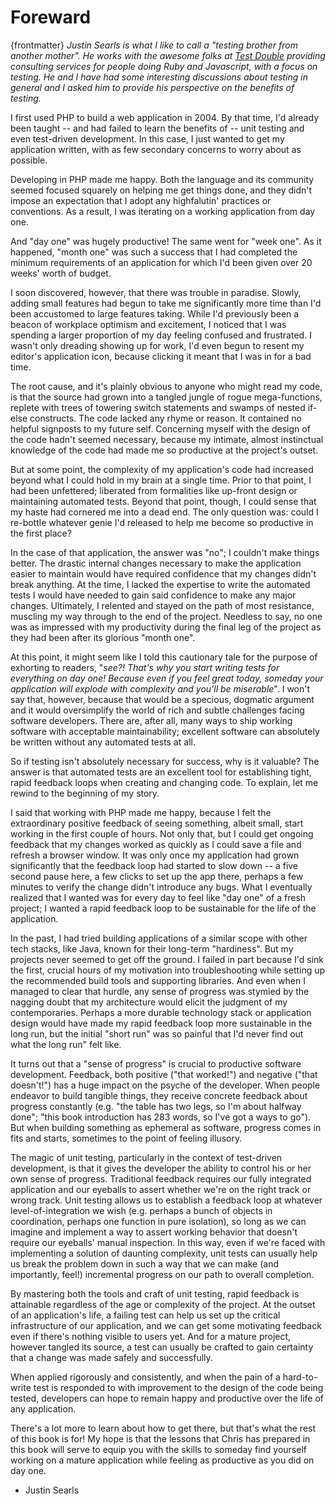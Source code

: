 # Foreward 
{frontmatter}
_Justin Searls is what I like to call a "testing brother from another mother".
He works with the awesome folks at [Test Double](http://testdouble.com) providing
consulting services for people doing Ruby and Javascript, with a focus on
testing. He and I have had some interesting discussions about testing in general
and I asked him to provide his perspective on the benefits of testing._


I first used PHP to build a web application in 2004. By that time, I'd already been taught -- and had failed to learn the benefits of -- unit testing and even test-driven development. In this case, I just wanted to get my application written, with as few secondary concerns to worry about as possible. 

Developing in PHP made me happy. Both the language and its community seemed focused squarely on helping me get things done, and they didn't impose an expectation that I adopt any highfalutin' practices or conventions. As a result, I was iterating on a working application from day one.

And "day one" was hugely productive! The same went for "week one". As it happened, "month one" was such a success that I had completed the minimum requirements of an application for which I'd been given over 20 weeks' worth of budget.

I soon discovered, however, that there was trouble in paradise. Slowly, adding small features had begun to take me significantly more time than I'd been accustomed to large features taking. While I'd previously been a beacon of workplace optimism and excitement, I noticed that I was spending a larger proportion of my day feeling confused and frustrated. I wasn't only dreading showing up for work, I'd even begun to resent my editor's application icon, because clicking it meant that I was in for a bad time.

The root cause, and it's plainly obvious to anyone who might read my code, is that the source had grown into a tangled jungle of rogue mega-functions, replete with trees of towering switch statements and swamps of nested if-else constructs. The code lacked any rhyme or reason. It contained no helpful signposts to my future self. Concerning myself with the design of the code hadn't seemed necessary, because my intimate, almost instinctual knowledge of the code had made me so productive at the project's outset.

But at some point, the complexity of my application's code had increased beyond what I could hold in my brain at a single time. Prior to that point, I had been unfettered; liberated from formalities like up-front design or maintaining automated tests. Beyond that point, though, I could sense that my haste had cornered me into a dead end. The only question was: could I re-bottle whatever genie I'd released to help me become so productive in the first place?

In the case of that application, the answer was "no"; I couldn't make things better. The drastic internal changes necessary to make the application easier to maintain would have required confidence that my changes didn't break anything. At the time, I lacked the expertise to write the automated tests I would have needed to gain said confidence to make any major changes. Ultimately, I relented and stayed on the path of most resistance, muscling my way through to the end of the project. Needless to say, no one was as impressed with my productivity during the final leg of the project as they had been after its glorious "month one".

At this point, it might seem like I told this cautionary tale for the purpose of exhorting to readers, "*see?! That's why you start writing tests for everything on day one! Because even if you feel great today, someday your application will explode with complexity and you'll be miserable*". I won't say that, however, because that would be a specious, dogmatic argument and it would oversimplify the world of rich and subtle challenges facing software developers. There are, after all, many ways to ship working software with acceptable maintainability; excellent software can absolutely be written without any automated tests at all.

So if testing isn't absolutely necessary for success, why is it valuable? The answer is that automated tests are an excellent tool for establishing tight, rapid feedback loops when creating and changing code. To explain, let me rewind to the beginning of my story. 

I said that working with PHP made me happy, because I felt the extraordinary positive feedback of seeing something, albeit small, start working in the first couple of hours. Not only that, but I could get ongoing feedback that my changes worked as quickly as I could save a file and refresh a browser window. It was only once my application had grown significantly that the feedback loop had started to slow down -- a five second pause here, a few clicks to set up the app there, perhaps a few minutes to verify the change didn't introduce any bugs. What I eventually realized that I wanted was for every day to feel like "day one" of a fresh project; I wanted a rapid feedback loop to be sustainable for the life of the application.

In the past, I had tried building applications of a similar scope with other tech stacks, like Java, known for their long-term "hardiness". But my projects never seemed to get off the ground. I failed in part because I'd sink the first, crucial hours of my motivation into troubleshooting while setting up the recommended build tools and supporting libraries. And even when I managed to clear that hurdle, any sense of progress was stymied by the nagging doubt that my architecture would elicit the judgment of my contemporaries. Perhaps a more durable technology stack or application design would have made my rapid feedback loop more sustainable in the long run, but the initial "short run" was so painful that I'd never find out what the long run" felt like.

It turns out that a "sense of progress" is crucial to productive software development. Feedback, both positive ("that worked!") and negative ("that doesn't!") has a huge impact on the psyche of the developer. When people endeavor to build tangible things, they receive concrete feedback about progress constantly (e.g. "the table has two legs, so I'm about halfway done"; "this book introduction has 283 words, so I've got a ways to go"). But when building something as ephemeral as software, progress comes in fits and starts, sometimes to the point of feeling illusory. 

The magic of unit testing, particularly in the context of test-driven development, is that it gives the developer the ability to control his or her own sense of progress. Traditional feedback requires our fully integrated application and our eyeballs to assert whether we're on the right track or wrong track. Unit testing allows us to establish a feedback loop at whatever level-of-integration we wish (e.g. perhaps a bunch of objects in coordination, perhaps one function in pure isolation), so long as we can imagine and implement a way to assert working behavior that doesn't require our eyeballs' manual inspection. In this way, even if we're faced with implementing a solution of daunting complexity, unit tests can usually help us break the problem down in such a way that we can make (and importantly, feel!) incremental progress on our path to overall completion.

By mastering both the tools and craft of unit testing, rapid feedback is attainable regardless of the age or complexity of the project. At the outset of an application's life, a failing test can help us set up the critical infrastructure of our application, and we can get some motivating feedback even if there's nothing visible to users yet. And for a mature project, however tangled its source, a test can usually be crafted to gain certainty that a change was made safely and successfully.

When applied rigorously and consistently, and when the pain of a hard-to-write test is responded to with improvement to the design of the code being tested, developers can hope to remain happy and productive over the life of any application. 

There's a lot more to learn about how to get there, but that's what the rest of this book is for! My hope is that the lessons that Chris has prepared in this book will serve to equip you with the skills to someday find yourself working on a mature application while feeling as productive as you did on day one.

- Justin Searls
